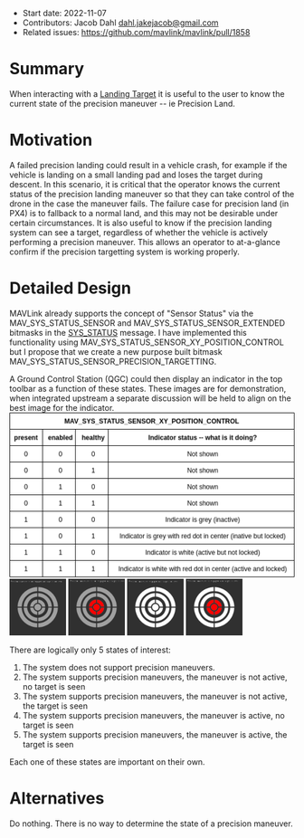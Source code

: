   * Start date: 2022-11-07
  * Contributors: Jacob Dahl <dahl.jakejacob@gmail.com>
  * Related issues: https://github.com/mavlink/mavlink/pull/1858

# Summary

When interacting with a [Landing Target](https://mavlink.io/en/services/landing_target.html) it is useful to the user to know the current state of the
precision maneuver -- ie Precision Land.


# Motivation

A failed precision landing could result in a vehicle crash, for example if the vehicle is landing on a small landing pad and loses the target during descent. In this scenario, it is critical that the operator knows the current status of the precision landing maneuver so that they can take control of the drone in the case the maneuver fails. The failure case for precision land (in PX4) is to fallback to a
normal land, and this may not be desirable under certain circumstances. It is also useful to know if the precision landing system can see a target,
regardless of whether the vehicle is actively performing a precision maneuver. This allows an operator to at-a-glance confirm if the precision targetting
system is working properly.

# Detailed Design

MAVLink already supports the concept of "Sensor Status" via the MAV_SYS_STATUS_SENSOR and MAV_SYS_STATUS_SENSOR_EXTENDED bitmasks in the [SYS_STATUS](https://mavlink.io/en/messages/common.html#SYS_STATUS) message. I have implemented this functionality using MAV_SYS_STATUS_SENSOR_XY_POSITION_CONTROL but I propose that we create a new purpose built bitmask MAV_SYS_STATUS_SENSOR_PRECISION_TARGETTING.

A Ground Control Station (QGC) could then display an indicator in the top toolbar as a function of these states. These images are for demonstration,
when integrated upstream a separate discussion will be held to align on the best image for the indicator. \
<img alt="diagram" src="images/precision_indicator_diagram.png"> \
<img src="images/precland_not_engaged_not_locked.png" width="100">
<img src="images/precland_not_engaged_locked.png" width="100">
<img src="images/precland_engaged_not_locked.png" width="100">
<img src="images/precland_engaged_locked.png" width="100">

There are logically only 5 states of interest:
1. The system does not support precision maneuvers.
2. The system supports precision maneuvers, the maneuver is not active, no target is seen
3. The system supports precision maneuvers, the maneuver is not active, the target is seen
4. The system supports precision maneuvers, the maneuver is active, no target is seen
5. The system supports precision maneuvers, the maneuver is active, the target is seen

Each one of these states are important on their own.

# Alternatives

Do nothing. There is no way to determine the state of a precision maneuver.
